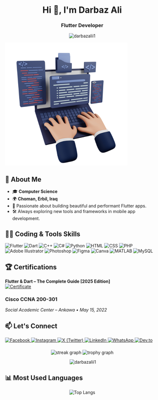 <h1 align="center">Hi 👋, I'm Darbaz Ali</h1>
<h3 align="center">Flutter Developer </h3>

<p align="center">
  <img src="https://komarev.com/ghpvc/?username=darbazalii1&label=Profile%20views&color=0e75b6&style=flat" alt="darbazalii1" />
</p

<p align="center">
<img src="https://github.com/darbazalii1/darbazalii1/blob/main/coding-hands.jpg?raw=true" alt="Coding Hands" width="400" />
</p>



## 🚀 About Me

- 🎓 **Computer Science**
- 🌍 **Choman, Erbil, Iraq**
- 📱 Passionate about building beautiful and performant Flutter apps.
- 🛠️ Always exploring new tools and frameworks in mobile app development.



## 🧑‍💻 Coding & Tools Skills

<p align="left">
  <!-- Flutter -->
  <img src="https://cdn.jsdelivr.net/gh/devicons/devicon/icons/flutter/flutter-original.svg" alt="Flutter" width="40" height="40"/>
  <!-- Dart -->
  <img src="https://cdn.jsdelivr.net/gh/devicons/devicon/icons/dart/dart-original.svg" alt="Dart" width="40" height="40"/>
  <!-- C++ -->
  <img src="https://cdn.jsdelivr.net/gh/devicons/devicon/icons/cplusplus/cplusplus-original.svg" alt="C++" width="40" height="40"/>
  <!-- C# -->
  <img src="https://cdn.jsdelivr.net/gh/devicons/devicon/icons/csharp/csharp-original.svg" alt="C#" width="40" height="40"/>
  <!-- Python -->
  <img src="https://cdn.jsdelivr.net/gh/devicons/devicon/icons/python/python-original.svg" alt="Python" width="40" height="40"/>
  <!-- HTML -->
  <img src="https://cdn.jsdelivr.net/gh/devicons/devicon/icons/html5/html5-original.svg" alt="HTML" width="40" height="40"/>
  <!-- CSS -->
  <img src="https://cdn.jsdelivr.net/gh/devicons/devicon/icons/css3/css3-original.svg" alt="CSS" width="40" height="40"/>
  <!-- PHP -->
  <img src="https://cdn.jsdelivr.net/gh/devicons/devicon/icons/php/php-original.svg" alt="PHP" width="40" height="40"/>
  <!-- Adobe Illustrator -->
  <img src="https://cdn.jsdelivr.net/gh/devicons/devicon/icons/illustrator/illustrator-plain.svg" alt="Adobe Illustrator" width="40" height="40"/>
  <!-- Photoshop -->
  <img src="https://cdn.jsdelivr.net/gh/devicons/devicon/icons/photoshop/photoshop-plain.svg" alt="Photoshop" width="40" height="40"/>
  <!-- Figma -->
  <img src="https://cdn.jsdelivr.net/gh/devicons/devicon/icons/figma/figma-original.svg" alt="Figma" width="40" height="40"/>
  <!-- Canva -->
  <img src="https://img.icons8.com/color/48/000000/canva.png" alt="Canva" width="40" height="40"/>
  <!-- MATLAB -->
  <img src="https://upload.wikimedia.org/wikipedia/commons/2/21/Matlab_Logo.png" alt="MATLAB" width="40" height="40"/>
  <!-- MYSQL -->
  <img src="https://upload.wikimedia.org/wikipedia/en/d/dd/MySQL_logo.svg" alt="MySQL" width="60" height="40" />
</p>

## 🏆 Certifications

**Flutter & Dart – The Complete Guide [2025 Edition]**  
[![Certificate](https://img.shields.io/badge/Udemy-Certificate-blueviolet)](https://ude.my/UC-33b783f1-a787-4ea3-8fcb-c3bc0c475793)

### Cisco CCNA 200-301  
*Social Academic Center – Ankawa • May 15, 2022*  


## 📫 Let's Connect

<p align="left">
  <a href="https://www.facebook.com/darbazcs/" target="_blank">
    <img src="https://cdn.jsdelivr.net/gh/devicons/devicon/icons/facebook/facebook-original.svg" alt="Facebook" width="40" />
  </a>
  <a href="https://www.instagram.com/darbaz.alii/" target="_blank">
    <img src="https://upload.wikimedia.org/wikipedia/commons/a/a5/Instagram_icon.png" alt="Instagram" width="40" />
  </a>
  <a href="https://x.com/darbazalii" target="_blank">
    <img src="https://cdn.jsdelivr.net/gh/devicons/devicon/icons/twitter/twitter-original.svg" alt="X (Twitter)" width="40" />
  </a>
  <a href="https://www.linkedin.com/in/darbaz-ali-ab821b173/" target="_blank">
    <img src="https://cdn.jsdelivr.net/gh/devicons/devicon/icons/linkedin/linkedin-original.svg" alt="LinkedIn" width="40" />
  </a>
  <a href="https://wa.me/9647507049410" target="_blank">
    <img src="https://upload.wikimedia.org/wikipedia/commons/6/6b/WhatsApp.svg" alt="WhatsApp" width="40" />
  </a>
  <a href="https://dev.to/darbaz_ali" target="_blank">
    <img src="https://d2fltix0v2e0sb.cloudfront.net/dev-badge.svg" alt="Dev.to" width="40" />
  </a>
</p>




###

<div align="center">
  <img src="https://streak-stats.demolab.com?user=maurodesouza&locale=en&mode=daily&theme=dracula&hide_border=false&border_radius=5&order=3" height="150" alt="streak graph"  />
  <img src="https://github-profile-trophy.vercel.app?username=maurodesouza&theme=dracula&column=-1&row=1&margin-w=8&margin-h=8&no-bg=false&no-frame=false&order=4" height="150" alt="trophy graph"  />
</div>

<div align="center">
<p>&nbsp;<img align="centre" src="https://github-readme-stats.vercel.app/api?username=darbazalii1&show_icons=true&locale=en" alt="darbazalii1" /></p>
</div>


## 📊 Most Used Languages

<p align="center">
  <img src="https://github-readme-stats.vercel.app/api/top-langs/?username=darbazalii1&layout=compact&langs_count=8&theme=github_dark" alt="Top Langs" />
</p>
